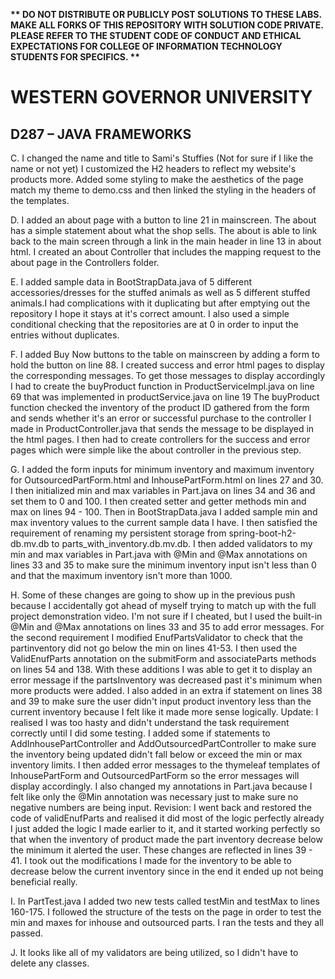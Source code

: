 <strong>** DO NOT DISTRIBUTE OR PUBLICLY POST SOLUTIONS TO THESE LABS. MAKE ALL FORKS OF THIS REPOSITORY WITH SOLUTION CODE PRIVATE. PLEASE REFER TO THE STUDENT CODE OF CONDUCT AND ETHICAL EXPECTATIONS FOR COLLEGE OF INFORMATION TECHNOLOGY STUDENTS FOR SPECIFICS. ** </strong>

# WESTERN GOVERNOR UNIVERSITY 
## D287 – JAVA FRAMEWORKS

C. I changed the name and title to Sami's Stuffies (Not for sure if I like the name or not yet) I customized the H2 
headers to reflect my website's products more. Added some styling to make the aesthetics of the page match my theme
to demo.css and then linked the styling in the headers of the templates.

D. I added an about page with a button to line 21 in mainscreen. The about has a simple statement about what the shop
sells. The about is able to link back to the main screen through a link in the main header in line 13 in about html.
I created an about Controller that includes the mapping request to the about page in the Controllers folder. 

E. I added sample data in BootStrapData.java of 5 different accessories/dresses for the stuffed animals as well as 5 
different stuffed animals.I had complications with it duplicating but after emptying out the repository I hope it 
stays at it's correct amount. I also used a simple conditional checking that the repositories are at 0 in order to
input the entries without duplicates. 

F. I added Buy Now buttons to the table on mainscreen by adding a form to hold the button on line 88. I created success 
and error html pages to display the corresponding messages. To get those messages to display accordingly I had to create 
the buyProduct function in ProductServiceImpl.java on line 69 that was implemented in productService.java on line 19
The buyProduct function checked the inventory of the product ID gathered from the form and sends whether it's an error 
or successful purchase to the controller I made in ProductController.java that sends the message to be displayed in the 
html pages. I then had to create controllers for the success and error pages which were simple like the about controller
in the previous step. 

G. I added the form inputs for minimum inventory and maximum inventory for OutsourcedPartForm.html and InhousePartForm.html
on lines 27 and 30. I then initialized min and max variables in Part.java on lines 34 and 36 and set them to 0 and 100. 
I then created setter and getter methods min and max on lines 94 - 100. Then in BootStrapData.java I added sample min
and max inventory values to the current sample data I have. I then satisfied the requirement of renaming my persistent
storage from spring-boot-h2-db.mv.db to parts_with_inventory.db.mv.db. I then added validators to my min and max variables
in Part.java with @Min and @Max annotations on lines 33 and 35 to make sure the minimum inventory input isn't less than 0
and that the maximum inventory isn't more than 1000. 

H. Some of these changes are going to show up in the previous push because I accidentally got ahead of myself trying to match up
with the full project demonstration video. I'm not sure if I cheated, but I used the built-in @Min and @Max annotations on
lines 33 and 35 to add error messages. For the second requirement I modified EnufPartsValidator to check that the partinventory
did not go below the min on lines 41-53. I then used the ValidEnufParts annotation on the submitForm and associateParts methods
on lines 54 and 138. With these additions I was able to get it to display an error message if the partsInventory was
decreased past it's minimum when more products were added. I also added in an extra if statement on lines 38 and 39 to make 
sure the user didn't input product inventory less than the current inventory because I felt like it made more sense logically. 
Update: I realised I was too hasty and didn't understand the task requirement correctly until I did some testing. I added
some if statements to AddInhousePartController and AddOutsourcedPartController to make sure the inventory being updated 
didn't fall below or exceed the min or max inventory limits. I then added error messages to the thymeleaf templates of 
InhousePartForm and OutsourcedPartForm so the error messages will display accordingly. I also changed my annotations
in Part.java because I felt like only the @Min annotation was necessary just to make sure no negative numbers are being input.
Revision:
I went back and restored the code of validEnufParts and realised it did most of the logic perfectly already I just added the 
logic I made earlier to it, and it started working perfectly so that when the inventory of product made the part inventory
decrease below the minimum it alerted the user. These changes are reflected in lines 39 - 41. I took out the modifications
I made for the inventory to be able to decrease below the current inventory since in the end it ended up not being 
beneficial really. 

I. In PartTest.java I added two new tests called testMin and testMax to lines 160-175. I followed the structure of the
tests on the page in order to test the min and maxes for inhouse and outsourced parts. I ran the tests and they all passed.

J. It looks like all of my validators are being utilized, so I didn't have to delete any classes. 

